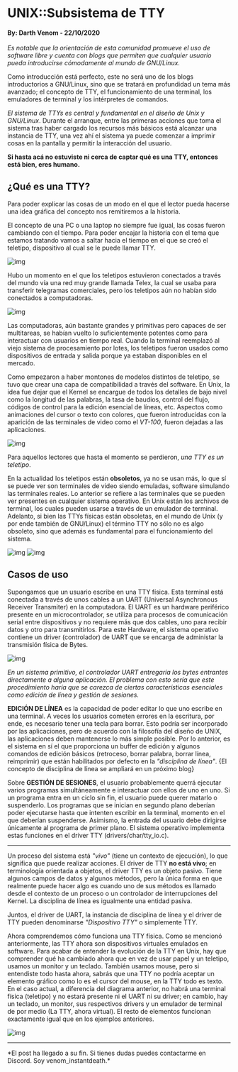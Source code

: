 # UNIX::Subsistema de TTY
<b>By: Darth Venom - 22/10/2020</b>
<br>
<br>
*Es notable que la orientación de esta comunidad promueve el uso de software libre y cuenta con blogs que permiten que cualquier usuario pueda introducirse cómodamente al mundo de GNU/Linux.*

Como introducción está perfecto, este no será uno de los blogs introductorios a GNU/Linux, sino que se tratará en profundidad un tema más avanzado; el concepto de TTY, el funcionamiento de una terminal, los emuladores de terminal y los intérpretes de comandos.

*El sistema de TTYs es central y fundamental en el diseño de Unix y GNU/Linux*. Durante el arranque, entre las primeras acciones que toma el sistema tras haber cargado los recursos más básicos está alcanzar una instancia de TTY, una vez ahí el sistema ya puede comenzar a imprimir cosas en la pantalla y permitir la interacción del usuario.

**Si hasta acá no estuviste ni cerca de captar qué es una TTY, entonces está bien, eres humano.**

## ¿Qué es una TTY?

Para poder explicar las cosas de un modo en el que el lector pueda hacerse una idea gráfica del concepto nos remitiremos a la historia.

El concepto de una PC o una laptop no siempre fue igual, las cosas fueron cambiando con el tiempo. Para poder encajar la historia con el tema que estamos tratando vamos a saltar hacia el tiempo en el que se creó el teletipo, dispositivo al cual se le puede llamar TTY.

![img](media/c63.jpg)

Hubo un momento en el que los teletipos estuvieron conectados a través del mundo vía una red muy grande llamada Telex, la cual se usaba para transferir telegramas comerciales, pero los teletipos aún no habían sido conectados a computadoras.

![img](media/c64.jpg)

Las computadoras, aún bastante grandes y primitivas pero capaces de ser multitareas, se habían vuelto lo suficientemente potentes como para interactuar con usuarios en tiempo real. Cuando la terminal reemplazó al viejo sistema de procesamiento por lotes, los teletipos fueron usados como dispositivos de entrada y salida porque ya estaban disponibles en el mercado.

Como empezaron a haber montones de modelos distintos de teletipo, se tuvo que crear una capa de compatibilidad a través del software. En Unix, la idea fue dejar que el Kernel se encargue de todos los detalles de bajo nivel como la longitud de las palabras, la tasa de baudios, control del flujo, códigos de control para la edición esencial de líneas, etc. Aspectos como animaciones del cursor o texto con colores, que fueron introducidas con la aparición de las terminales de video como el *VT-100*, fueron dejadas a las aplicaciones.

![img](media/c65.jpg)

Para aquellos lectores que hasta el momento se perdieron, *una TTY es un teletipo*.

En la actualidad los teletipos están **obsoletos**, ya no se usan más, lo que sí se puede ver son terminales de video siendo emuladas, software simulando las terminales reales. Lo anterior se refiere a las terminales que se pueden ver presentes en cualquier sistema operativo. En Unix están los archivos de terminal, los cuales pueden usarse a través de un emulador de terminal. Adelanto, si bien las TTYs físicas están obsoletas, en el mundo de Unix (y por ende también de GNU/Linux) el término TTY no sólo no es algo obsoleto, sino que además es fundamental para el funcionamiento del sistema.

![img](media/c66.jpg)
![img](media/c67.jpg)

## Casos de uso

Supongamos que un usuario escribe en una TTY física. Esta terminal está conectada a través de unos cables a un UART (Universal Asynchronous Receiver Transmiter) en la computadora. El UART es un hardware periférico presente en un microcontrolador, se utiliza para procesos de comunicación serial entre dispositivos y no requiere más que dos cables, uno para recibir datos y otro para transmitirlos. Para este Hardware, el sistema operativo contiene un driver (controlador) de UART que se encarga de administar la transmisión física de Bytes.

![img](media/c68.jpg)

*En un sistema primitivo, el controlador UART entregaría los bytes entrantes directamente a alguna aplicación. El problema con esto sería que este procedimiento haría que se carezca de ciertas características esenciales como edición de línea y gestión de sesiones.*

**EDICIÓN DE LÍNEA** es la capacidad de poder editar lo que uno escribe en una terminal. A veces los usuarios cometen errores en la escritura, por ende, es necesario tener una tecla para borrar. Esto podría ser incorporado por las aplicaciones, pero de acuerdo con la filosofía del diseño de UNIX, las aplicaciones deben mantenerse lo más simple posible. Por lo anterior, es el sistema en sí el que proporciona un buffer de edición y algunos comandos de edición básicos (retroceso, borrar palabra, borrar línea, reimprimir) que están habilitados por defecto en la *"disciplina de línea"*. {El concepto de disciplina de línea se ampliará en un próximo blog}

Sobre **GESTIÓN DE SESIONES**, el usuario probablemente querrá ejecutar varios programas simultáneamente e interactuar con ellos de uno en uno. Si un programa entra en un ciclo sin fin, el usuario puede querer matarlo o suspenderlo. Los programas que se inician en segundo plano deberían poder ejecutarse hasta que intenten escribir en la terminal, momento en el que deberían suspenderse. Asimismo, la entrada del usuario debe dirigirse únicamente al programa de primer plano. El sistema operativo implementa estas funciones en el driver TTY (drivers/char/tty\_io.c).

<hr>

Un proceso del sistema está *"vivo"* (tiene un contexto de ejecución), lo que significa que puede realizar acciones. El driver de TTY **no está vivo**; en terminología orientada a objetos, el driver TTY es un objeto pasivo. Tiene algunos campos de datos y algunos métodos, pero la única forma en que realmente puede hacer algo es cuando uno de sus métodos es llamado desde el contexto de un proceso o un controlador de interrupciones del Kernel. La disciplina de línea es igualmente una entidad pasiva.

Juntos, el driver de UART, la instancia de disciplina de línea y el driver de TTY pueden denominarse *"Dispositivo TTY"* o simplemente TTY.

Ahora comprendemos cómo funciona una TTY física. Como se mencionó anteriormente, las TTY ahora son dispositivos virtuales emulados en software. Para acabar de entender la evolución de la TTY en Unix, hay que comprender qué ha cambiado ahora que en vez de usar papel y un teletipo, usamos un monitor y un teclado. También usamos mouse, pero si entendiste todo hasta ahora, sabrás que una TTY no podría aceptar un elemento gráfico como lo es el cursor del mouse, en la TTY todo es texto. En el caso actual, a diferencia del diagrama anterior, no habrá una terminal física (teletipo) y no estará presente ni el UART ni su driver; en cambio, hay un teclado, un monitor, sus respectivos drivers y un emulador de terminal de por medio (La TTY, ahora virtual). El resto de elementos funcionan exactamente igual que en los ejemplos anteriores.

![img](media/c69.jpg)
<br>
<hr>
*El post ha llegado a su fin. Si tienes dudas puedes contactarme en Discord. Soy venom_instantdeath.*
